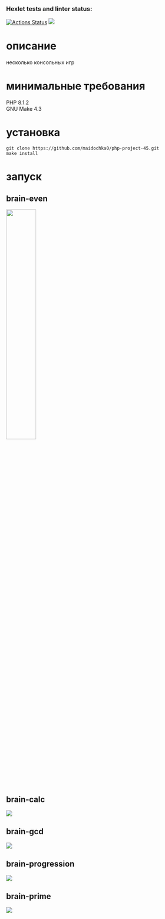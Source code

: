 ### Hexlet tests and linter status:
[![Actions Status](https://github.com/maidochka0/php-project-45/actions/workflows/hexlet-check.yml/badge.svg)](https://github.com/maidochka0/php-project-45/actions)
<a href="https://codeclimate.com/github/maidochka0/php-project-45/maintainability"><img src="https://api.codeclimate.com/v1/badges/503b3f3801b98d34aa0a/maintainability" /></a> 
<br>
# описание
несколько консольных игр
# минимальные требования
PHP 8.1.2 
<br>
GNU Make 4.3
<br>
# установка
```
git clone https://github.com/maidochka0/php-project-45.git
make install
```
# запуск
## brain-even
<a href="https://asciinema.org/a/T9sDOs73I7wCltEVb1LJ2feOI"><img src="https://i.imgur.com/MA6hZz1.png" width=40%></a> 
## brain-calc
<a href="https://asciinema.org/a/dYvZKkA911asEM6l9WrhEbjZo"><img src="https://i.imgur.com/81ddWvX.png"></a>
## brain-gcd
<a href="https://asciinema.org/a/9err8B6aMwfHfiprlBPiw4HFZ"><img src="https://i.imgur.com/zJA6CfH.png"></a>
## brain-progression
<a href="https://asciinema.org/a/xvDAoCVocWSKZsxAe4IBn7Npy"><img src="https://i.imgur.com/kfY4xMv.png"></a>
## brain-prime
<a href="https://asciinema.org/a/CxB3azJTlQZZHnYtKw4cgFmiX"><img src="https://i.imgur.com/h1ZbbjN.png"></a>
